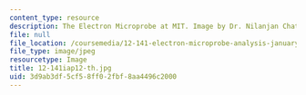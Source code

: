 ```yaml
---
content_type: resource
description: The Electron Microprobe at MIT. Image by Dr. Nilanjan Chatterjee.
file: null
file_location: /coursemedia/12-141-electron-microprobe-analysis-january-iap-2012/3d9ab3df5cf58ff02fbf8aa4496c2000_12-141iap12-th.jpg
file_type: image/jpeg
resourcetype: Image
title: 12-141iap12-th.jpg
uid: 3d9ab3df-5cf5-8ff0-2fbf-8aa4496c2000
---
```

